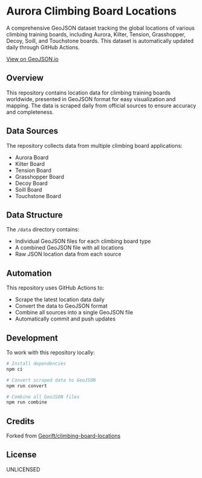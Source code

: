# Aurora Climbing Board Locations

A comprehensive GeoJSON dataset tracking the global locations of various climbing training boards, including Aurora, Kilter, Tension, Grasshopper, Decoy, Soill, and Touchstone boards. This dataset is automatically updated daily through GitHub Actions.

[View on GeoJSON.io](https://geojson.io/#id=github:Stevie-Ray/hangtime-aurora-climbing-boards/blob/main/data/combined-boards.geojson)

## Overview

This repository contains location data for climbing training boards worldwide, presented in GeoJSON format for easy visualization and mapping. The data is scraped daily from official sources to ensure accuracy and completeness.

## Data Sources

The repository collects data from multiple climbing board applications:
- Aurora Board
- Kilter Board
- Tension Board
- Grasshopper Board
- Decoy Board
- Soill Board
- Touchstone Board

## Data Structure

The `/data` directory contains:
- Individual GeoJSON files for each climbing board type
- A combined GeoJSON file with all locations
- Raw JSON location data from each source

## Automation

This repository uses GitHub Actions to:
- Scrape the latest location data daily
- Convert the data to GeoJSON format
- Combine all sources into a single GeoJSON file
- Automatically commit and push updates

## Development

To work with this repository locally:

```bash
# Install dependencies
npm ci

# Convert scraped data to GeoJSON
npm run convert

# Combine all GeoJSON files
npm run combine
```

## Credits

Forked from [Georift/climbing-board-locations](https://github.com/Georift/climbing-board-locations)

## License

UNLICENSED